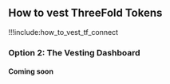 ## How to vest ThreeFold Tokens

!!!include:how_to_vest_tf_connect

### Option 2: The Vesting Dashboard

#### Coming soon

<!--- #### Step 1: Visit the  [Vesting Dashboard](https://vesting.threefold.io/vesting_dashboard/)

Enter the address of your Stellar account that holds the TFTs that you want to vest. 
(If you don't know your wallet address or how to get it. Please check the "How To Get Your Wallet Address" Section of the [TF Connect Manual](threefold_connect))

![](img/vesting_portal.jpg ':size=600')

#### Step 2: Click on `CREATE VESTING ACCOUNT` button to create the account that will be used for vesting purposes. 

Once this is done, a new info block will be created, and you can start vesting TFTs !

![](img/vesting_account_info.jpg ':size=600')

The info block contains following info : 
`TFT Wallet Address` is the public address of your wallet holding TFTs before vesting. 

`Vesting Account Address` is the public address of the account that will hold the vested tokens. 

At creation, the `Vested TFT` amount will start with zero. 

#### Step 3: Scan the QR code of the vesting account using your Threefold Connect app to deposit TFTs onto the vesting account.
Fill in the amount of TFTs in your wallet, and confirm. Leave 0.01 TFT in your old wallet (transfer fee).
Once the transfer is done, your TFTs are vested (see [Vesting Pool](vesting_pool) for more info). 

In the dashboard, you can check for all vesting transactions that happened (`CHECK TRANSACTIONS` button).

![](img/vesting_transactions.jpg ':size=600') --->


